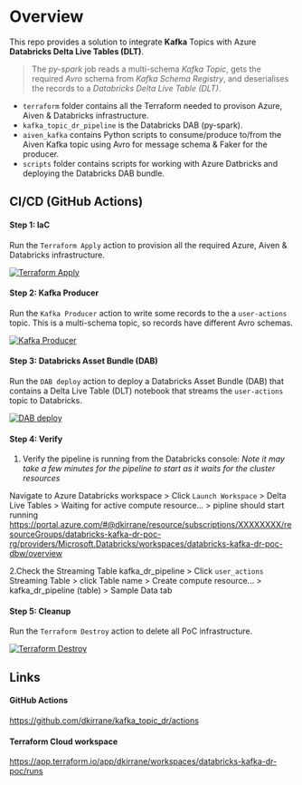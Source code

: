 # Overview

This repo provides a solution to integrate **Kafka** Topics with Azure **Databricks Delta Live Tables (DLT)**.

> The _py-spark_ job reads a multi-schema _Kafka Topic_, gets the required _Avro_ schema from _Kafka Schema Registry_, and deserialises the records to a _Databricks Delta Live Table (DLT)_.

- `terraform` folder contains all the Terraform needed to provison Azure, Aiven & Databricks infrastructure.
- `kafka_topic_dr_pipeline` is the Databricks DAB (py-spark).
- `aiven_kafka` contains Python scripts to consume/produce to/from the Aiven Kafka topic using Avro for message schema & Faker for the producer.
- `scripts` folder contains scripts for working with Azure Datbricks and deploying the Databricks DAB bundle. 

## CI/CD (GitHub Actions)

#### Step 1: IaC

Run the `Terraform Apply` action to provision all the required Azure, Aiven & Databricks infrastructure.

[![Terraform Apply](https://github.com/dkirrane/kafka_topic_dr/actions/workflows/terraform-apply.yml/badge.svg)](https://github.com/dkirrane/kafka_topic_dr/actions/workflows/terraform-apply.yml)

#### Step 2: Kafka Producer

Run the `Kafka Producer` action to write some records to the a `user-actions` topic.
This is a multi-schema topic, so records have different Avro schemas.

[![Kafka Producer](https://github.com/dkirrane/kafka_topic_dr/actions/workflows/kafka-producer.yml/badge.svg)](https://github.com/dkirrane/kafka_topic_dr/actions/workflows/kafka-producer.yml)

#### Step 3: Databricks Asset Bundle (DAB)

Run the `DAB deploy` action to deploy a Databricks Asset Bundle (DAB) that contains a Delta Live Table (DLT) notebook that streams the `user-actions` topic to Databricks.

[![DAB deploy](https://github.com/dkirrane/kafka_topic_dr/actions/workflows/dab-deploy.yml/badge.svg)](https://github.com/dkirrane/kafka_topic_dr/actions/workflows/dab-deploy.yml)

#### Step 4: Verify

1. Verify the pipeline is running from the Databricks console:
   _Note it may take a few minutes for the pipeline to start as it waits for the cluster resources_

Navigate to Azure Databricks workspace > Click `Launch Workspace` > Delta Live Tables > Waiting for active compute resource... > pipline should start running
https://portal.azure.com/#@dkirrane/resource/subscriptions/XXXXXXXX/resourceGroups/databricks-kafka-dr-poc-rg/providers/Microsoft.Databricks/workspaces/databricks-kafka-dr-poc-dbw/overview

2.Check the Streaming Table
kafka_dr_pipeline > Click `user_actions` Streaming Table > click Table name > Create compute resource... > kafka_dr_pipeline (table) > Sample Data tab

#### Step 5: Cleanup

Run the `Terraform Destroy` action to delete all PoC infrastructure.

[![Terraform Destroy](https://github.com/dkirrane/kafka_topic_dr/actions/workflows/terraform-destroy.yml/badge.svg)](https://github.com/dkirrane/kafka_topic_dr/actions/workflows/terraform-destroy.yml)

## Links

#### GitHub Actions

https://github.com/dkirrane/kafka_topic_dr/actions

#### Terraform Cloud workspace

https://app.terraform.io/app/dkirrane/workspaces/databricks-kafka-dr-poc/runs
